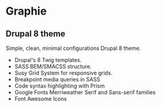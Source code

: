 # Graphie
## Drupal 8 theme

Simple, clean, minimal configurations Drupal 8 theme.

* Drupal's 8 Twig templates.
* SASS BEM/SMACSS structure.
* Susy Grid System for responsive grids.
* Breakpoint media queries in SASS
* Code syntax highlighting with Prism
* Google Fonts Merriweather Serif and Sans-serif families
* Font Awesome Icons


